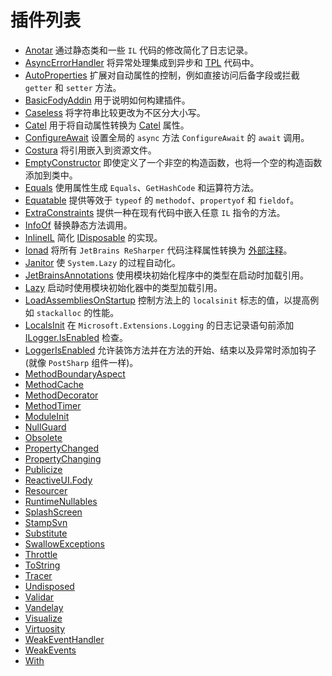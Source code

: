 # 插件列表

+ [Anotar](https://github.com/Fody/Anotar) 通过静态类和一些 `IL` 代码的修改简化了日志记录。
+ [AsyncErrorHandler](https://github.com/Fody/AsyncErrorHandler) 将异常处理集成到异步和 [TPL](https://docs.microsoft.com/en-us/dotnet/standard/parallel-programming/task-parallel-library-tpl) 代码中。
+ [AutoProperties](https://github.com/tom-englert/AutoProperties.Fody) 扩展对自动属性的控制，例如直接访问后备字段或拦截 `getter` 和 `setter` 方法。
+ [BasicFodyAddin](https://github.com/Fody/Home/blob/master/BasicFodyAddin) 用于说明如何构建插件。
+ [Caseless](https://github.com/Fody/Caseless) 将字符串比较更改为不区分大小写。
+ [Catel](https://github.com/Catel/Catel.Fody) 用于将自动属性转换为 [Catel](https://github.com/Catel/Catel) 属性。
+ [ConfigureAwait](https://github.com/Fody/ConfigureAwait) 设置全局的 `async` 方法 `ConfigureAwait` 的 `await` 调用。
+ [Costura](https://github.com/Fody/Costura/) 将引用嵌入到资源文件。
+ [EmptyConstructor](https://github.com/Fody/EmptyConstructor) 即使定义了一个非空的构造函数，也将一个空的构造函数添加到类中。
+ [Equals](https://github.com/Fody/Equals) 使用属性生成 `Equals`、`GetHashCode` 和运算符方法。
+ [Equatable](https://github.com/tom-englert/Equatable.Fody) 提供等效于 `typeof` 的 `methodof`、`propertyof` 和 `fieldof`。
+ [ExtraConstraints](https://github.com/Fody/ExtraConstraints) 提供一种在现有代码中嵌入任意 `IL` 指令的方法。
+ [InfoOf](https://github.com/Fody/InfoOf) 替换静态方法调用。
+ [InlineIL](https://github.com/ltrzesniewski/InlineIL.Fody) 简化 [IDisposable](https://docs.microsoft.com/en-us/dotnet/api/system.idisposable) 的实现。
+ [Ionad](https://github.com/Fody/Ionad) 将所有 `JetBrains ReSharper` 代码注释属性转换为 [外部注释](https://www.jetbrains.com/help/resharper/Code_Analysis__External_Annotations.html#how_it_works)。
+ [Janitor](https://github.com/Fody/Janitor) 使 `System.Lazy` 的过程自动化。
+ [JetBrainsAnnotations](https://github.com/tom-englert/JetBrainsAnnotations.Fody) 使用模块初始化程序中的类型在启动时加载引用。
+ [Lazy](https://github.com/tom-englert/Lazy.Fody) 启动时使用模块初始化器中的类型加载引用。
+ [LoadAssembliesOnStartup](https://github.com/Fody/LoadAssembliesOnStartup) 控制方法上的 `localsinit` 标志的值，以提高例如 `stackalloc` 的性能。
+ [LocalsInit](https://github.com/ltrzesniewski/LocalsInit.Fody) 在 `Microsoft.Extensions.Logging` 的日志记录语句前添加 [ILogger.IsEnabled](https://github.com/aspnet/Logging) 检查。
+ [LoggerIsEnabled](https://github.com/wazowsk1/LoggerIsEnabled.Fody) 允许装饰方法并在方法的开始、结束以及异常时添加钩子 (就像 `PostSharp` 组件一样)。
+ [MethodBoundaryAspect](https://github.com/vescon/MethodBoundaryAspect.Fody)
+ [MethodCache](https://github.com/SpatialFocus/MethodCache.Fody/)
+ [MethodDecorator](https://github.com/Fody/MethodDecorator)
+ [MethodTimer](https://github.com/Fody/MethodTimer)
+ [ModuleInit](https://github.com/Fody/ModuleInit)
+ [NullGuard](https://github.com/Fody/NullGuard)
+ [Obsolete](https://github.com/Fody/Obsolete)
+ [PropertyChanged](https://github.com/Fody/PropertyChanged)
+ [PropertyChanging](https://github.com/Fody/PropertyChanging)
+ [Publicize](https://github.com/Fody/Publicize)
+ [ReactiveUI.Fody](https://github.com/reactiveui/ReactiveUI)
+ [Resourcer](https://github.com/Fody/Resourcer)
+ [RuntimeNullables](https://github.com/Singulink/RuntimeNullables)
+ [SplashScreen](https://github.com/tom-englert/SplashScreen.Fody)
+ [StampSvn](https://github.com/krk/Stamp)
+ [Substitute](https://github.com/tom-englert/Substitute.Fody)
+ [SwallowExceptions](https://github.com/duaneedwards/SwallowExceptions)
+ [Throttle](https://github.com/tom-englert/Throttle.Fody)
+ [ToString](https://github.com/Fody/ToString)
+ [Tracer](https://github.com/csnemes/tracer)
+ [Undisposed](https://github.com/ermshiperete/undisposed-fody)
+ [Validar](https://github.com/Fody/Validar)
+ [Vandelay](https://github.com/jasonwoods-7/Vandelay)
+ [Visualize](https://github.com/Fody/Visualize)
+ [Virtuosity](https://github.com/Fody/Virtuosity)
+ [WeakEventHandler](https://github.com/tom-englert/WeakEventHandler.Fody)
+ [WeakEvents](https://github.com/adbancroft/WeakEvents.Fody)
+ [With](https://github.com/mikhailshilkov/With.Fody)
